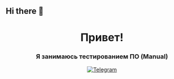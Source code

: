## Hi there 👋

<!--
Here are some ideas to get you started:

- 🔭 I’m currently working on ...
- 🌱 I’m currently learning ...
- 👯 I’m looking to collaborate on ...
- 🤔 I’m looking for help with ...
- 💬 Ask me about ...
- 📫 How to reach me: ...
- 😄 Pronouns: ...
- ⚡ Fun fact: ...
-->

<div id="header" align="center">
  <h1>Привет!</h1>
  <h3>Я занимаюсь тестированием ПО (Manual)</h3>
</div>

<div id="socials" align="center">
  <a href="@JenyaDev"><img src="./img/icons/telegram.svg" alt="Telegram"></a>
</div>
